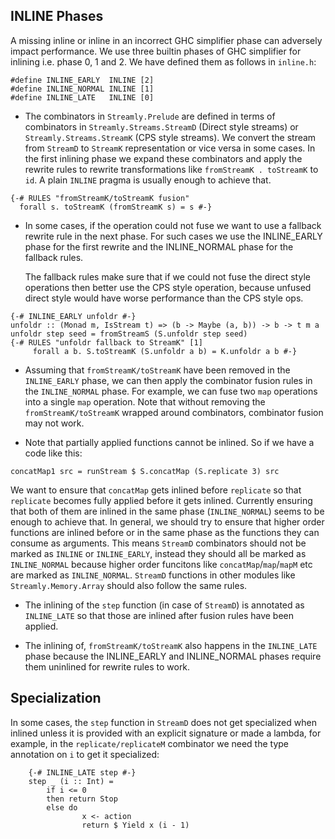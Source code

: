 ## INLINE Phases

A missing inline or inline in an incorrect GHC simplifier phase can adversely
impact performance.  We use three builtin phases of GHC simplifier for inlining
i.e. phase 0, 1 and 2. We have defined them as follows in `inline.h`:

```
#define INLINE_EARLY  INLINE [2]
#define INLINE_NORMAL INLINE [1]
#define INLINE_LATE   INLINE [0]
```

* The combinators in `Streamly.Prelude` are defined in terms of combinators in
  `Streamly.Streams.StreamD` (Direct style streams) or
  `Streamly.Streams.StreamK` (CPS style streams). We convert the stream from
  `StreamD` to `StreamK` representation or vice versa in some cases. In the
  first inlining phase we expand these combinators and apply the rewrite rules
  to rewrite transformations like `fromStreamK . toStreamK` to `id`. A plain
  `INLINE` pragma is usually enough to achieve that.

```
{-# RULES "fromStreamK/toStreamK fusion"
  forall s. toStreamK (fromStreamK s) = s #-}
```

* In some cases, if the operation could not fuse we want to use a fallback
  rewrite rule in the next phase. For such cases we use the INLINE_EARLY phase
  for the first rewrite and the INLINE_NORMAL phase for the fallback rules.

  The fallback rules make sure that if we could not fuse the direct style
  operations then better use the CPS style operation, because unfused direct
  style would have worse performance than the CPS style ops.

```
{-# INLINE_EARLY unfoldr #-}
unfoldr :: (Monad m, IsStream t) => (b -> Maybe (a, b)) -> b -> t m a
unfoldr step seed = fromStreamS (S.unfoldr step seed)
{-# RULES "unfoldr fallback to StreamK" [1]
     forall a b. S.toStreamK (S.unfoldr a b) = K.unfoldr a b #-}
```

*  Assuming that `fromStreamK/toStreamK` have been removed in the
   `INLINE_EARLY` phase, we can then apply the combinator fusion rules in the
   `INLINE_NORMAL` phase. For example, we can fuse two `map` operations into a
   single `map` operation. Note that without removing the
   `fromStreamK/toStreamK` wrapped around combinators, combinator fusion may
   not work.

* Note that partially applied functions cannot be inlined. So if we have a code
  like this:

```
concatMap1 src = runStream $ S.concatMap (S.replicate 3) src
```

  We want to ensure that `concatMap` gets inlined before `replicate` so that
  `replicate` becomes fully applied before it gets inlined. Currently ensuring
  that both of them are inlined in the same phase (`INLINE_NORMAL`) seems to be
  enough to achieve that. In general, we should try to ensure that higher order
  functions are inlined before or in the same phase as the functions they can
  consume as arguments. This means `StreamD` combinators should not be marked
  as `INLINE` or `INLINE_EARLY`, instead they should all be marked as
  `INLINE_NORMAL` because higher order funcitons like `concatMap`/`map`/`mapM`
  etc are marked as `INLINE_NORMAL`. `StreamD` functions in other modules like
  `Streamly.Memory.Array` should also follow the same rules.

* The inlining of the `step` function (in case of `StreamD`) is annotated as
  `INLINE_LATE` so that those are inlined after fusion rules have been applied.

* The inlining of, `fromStreamK/toStreamK` also happens in the `INLINE_LATE`
  phase because the INLINE_EARLY and INLINE_NORMAL phases require them
  uninlined for rewrite rules to work.

## Specialization

In some cases, the `step` function in `StreamD` does not get specialized when
inlined unless it is provided with an explicit signature or made a lambda, for
example, in the `replicate/replicateM` combinator we need the type annotation
on `i` to get it specialized:

```
    {-# INLINE_LATE step #-}
    step _ (i :: Int) =
        if i <= 0
        then return Stop
        else do
                x <- action
                return $ Yield x (i - 1)
```
